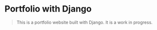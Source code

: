 # Portfolio with Django

> This is a portfolio website built with Django. It is a work in progress.

